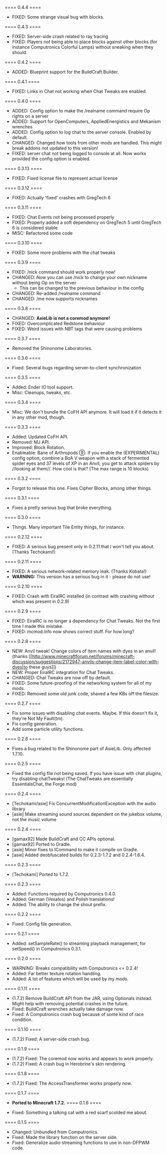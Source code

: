 ==== 0.4.4 ====

  * FIXED: Some strange visual bug with blocks.

==== 0.4.3 ====

  * FIXED: Server-side crash related to ray tracing
  * FIXED: Players not being able to place blocks against other blocks (for instance Computronics Colorful Lamps) without sneaking when they should.

==== 0.4.2 ====

  * ADDED: Blueprint support for the BuildCraft Builder.

==== 0.4.1 ====

  * FIXED: Links in Chat not working when Chat Tweaks are enabled.

==== 0.4.0 ====

  * ADDED: Config option to make the /realname command require Op rights on a server
  * ADDED: Support for OpenComputers, AppliedEnergistics and Mekanism wrenches
  * ADDED: Config option to log chat to the server console. Enabled by default.
  * CHANGED: Changed how tools from other mods are handled. This might break addons not updated to this version!
  * FIXED: server chat not being logged to console at all. Now works provided the config option is enabled.

==== 0.3.13 ====

  * FIXED: Fixed license file to represent actual license

==== 0.3.12 ====

  * FIXED: Actually 'fixed' crashes with GregTech 6

==== 0.3.11 ====

  * FIXED: Chat Events not being processed properly
  * FIXED: Properly added a soft dependency on GregTech 5 until GregTech 6 is considered stable
  * MISC: Refactored some code

==== 0.3.10 ====

  * FIXED: Some more problems with the chat tweaks

==== 0.3.9 ====

  * FIXED: /nick command should work properly now!
  * CHANGED: Now you can use /nick to change your own nickname without being Op on the server
    - This can be changed to the previous behaviour in the config
  * CHANGED: Re-added /realname command
  * CHANGED: /me now supports nicknames

==== 0.3.8 ====

  * CHANGED: **AsieLib is not a coremod anymore!**
  * FIXED: Overcomplicated Redstone behaviour
  * FIXED: Weird issues with NBT tags that were causing problems

==== 0.3.7 ====

  * Removed the Shinonome Laboratories.

==== 0.3.6 ====

  * Fixed: Several bugs regarding server-to-client synchronization

==== 0.3.5 ====

  * Added: Ender IO tool support.
  * Misc: Cleanups, tweaks, etc.

==== 0.3.4 ====

  * Misc: We don't bundle the CoFH API anymore. It will load it if it detects it in any other mod, though.

==== 0.3.3 ====

  * Added: Updated CoFH API.
  * Removed: MJ API.
  * Improved: Block Rotation.
  * Enableable: Bane of Arthropods ⑨. If you enable the (EXPERIMENTAL) config option, combine a BoA V weapon with a stack of fermented spider eyes and 37 levels of XP in an Anvil, you get to attack spiders by //looking at them//. How cool is that? (The max range is 10 blocks)

==== 0.3.2 ====

  * Forgot to release this one. Fixes Cipher Blocks, among other things.

==== 0.3.1 ====

  * Fixes a pretty serious bug that broke everything.

==== 0.3.0 ====

  * Things. Many important Tile Entity things, for instance.

==== 0.2.12 ====

  * FIXED: A serious bug present only in 0.2.11 that I won't tell you about. (Thanks Techokami!)

==== 0.2.11 ====

  * FIXED: A serious network-related memory leak. (Thanks Kobata!)
  * **WARNING:** This version has a serious bug in it - please do not use!

==== 0.2.10 ====

  * FIXED: Crash *with* EiraIRC installed (in contrast with crashing *without* which was present in 0.2.9)

==== 0.2.9 ====

  * FIXED: EiraIRC is no longer a dependency for Chat Tweaks. Not the first time I made this mistake.
  * FIXED: mcmod.info now shows correct stuff. For how long?

==== 0.2.8 ====

  * NEW: Anvil tweak! Change colors of item names with dyes in an anvil! (thanks [[http://www.minecraftforum.net/forums/minecraft-discussion/suggestions/2172947-anvils-change-item-label-color-with-dyes|to these guys]])
  * NEW: Proper EiraIRC integration for Chat Tweaks.
  * CHANGED: Chat Tweaks are now off by default.
  * FIXED: Some future-proofing of the networking system for all of my mods.
  * FIXED: Removed some old junk code, shaved a few KBs off the filesize.

==== 0.2.7 ====

  * Fix some issues with disabling chat events. Maybe. If this doesn't fix it, they're Not My Fault(tm).
  * Fix config generation.
  * Add some particle utility functions.

==== 0.2.6 ====

  * Fixes a bug related to the Shinonome part of AsieLib. Only affected 1.7.10.

==== 0.2.5 ====

  * Fixed the config file not being saved. If you have issue with chat plugins, try disabling chatTweaks! (The ChatTweaks are essentially EssentialsChat, the Forge mod)

==== 0.2.4 ====

  * [Techokami/asie] Fix ConcurrentModificationException with the audio library
  * [asie] Make streaming sound sources dependent on the jukebox volume, not the music volume

==== 0.2.4 ====

  * [gamax92] Made BuildCraft and CC APIs optional.
  * [gamax92] Ported to Gradle.
  * [asie] Minor fixes to ICommand to make it compile on Gradle.
  * [asie] Added deobfuscated builds for 0.2.3-1.7.2 and 0.2.4-1.6.4.

==== 0.2.3 ====

  * [Techokami] Ported to 1.7.2.

==== 0.2.3 ====

  * Added: Functions required by Computronics 0.4.0.
  * Added: German (Vexatos) and Polish translations!
  * Added: The ability to change the shout prefix.

==== 0.2.2 ====

  * Fixed: Config file generation.

==== 0.2.1 ====

  * Added: setSampleRate() to streaming playback management, for setSpeed() in Computronics 0.3.1.

==== 0.2.0 ====

  * WARNING: Breaks compatibility with Computronics <= 0.2.4!
  * Added: Far better texture rotation handling.
  * Added: A lot of features which will be used by my mods.

==== 0.1.11 ====

  * (1.7.2) Remove BuildCraft API from the JAR, using Optionals instead. Might help with removing potential crashes in the future.
  * Fixed: BuildCraft wrenches actually take damage now.
  * Fixed: A Computronics crash bug because of some kind of race condition.

==== 0.1.10 ====

  * (1.7.2) Fixed: A server-side crash bug.

==== 0.1.9 ====

  * (1.7.2) Fixed: The coremod now works and appears to work properly.
  * (1.7.2) Fixed: A crash bug in Herobrine's skin rendering.

==== 0.1.8 ====

  * (1.7.2) Fixed: The AccessTransformer works properly now.

==== 0.1.7 ====

  * **Ported to Minecraft 1.7.2.**
==== 0.1.6 ====

  * Fixed: Something a talking cat with a red scarf scolded me about.

==== 0.1.5 ====

  * Changed: Unbundled from Computronics.
  * Fixed: Made the library function on the server side.
  * Fixed: Generalize audio streaming functions to use in non-DFPWM code.
